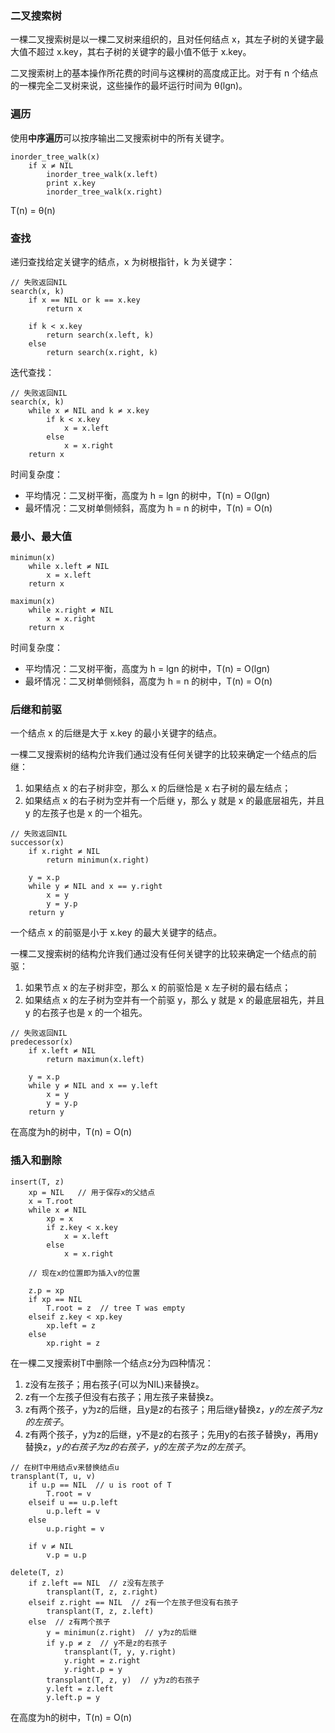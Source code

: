 ### 二叉搜索树

一棵二叉搜索树是以一棵二叉树来组织的，且对任何结点 x，其左子树的关键字最大值不超过 x.key，其右子树的关键字的最小值不低于 x.key。

二叉搜索树上的基本操作所花费的时间与这棵树的高度成正比。对于有 n 个结点的一棵完全二叉树来说，这些操作的最坏运行时间为 θ(lgn)。

### 遍历

使用**中序遍历**可以按序输出二叉搜索树中的所有关键字。

```
inorder_tree_walk(x)
    if x ≠ NIL
        inorder_tree_walk(x.left)
        print x.key
        inorder_tree_walk(x.right)
```

T(n) = θ(n)

### 查找

递归查找给定关键字的结点，x 为树根指针，k 为关键字：

```
// 失败返回NIL
search(x, k)
    if x == NIL or k == x.key
        return x

    if k < x.key
        return search(x.left, k)
    else
        return search(x.right, k)
```

迭代查找：

```
// 失败返回NIL
search(x, k)
    while x ≠ NIL and k ≠ x.key
        if k < x.key
            x = x.left
        else
            x = x.right
    return x
```

时间复杂度：

* 平均情况：二叉树平衡，高度为 h = lgn 的树中，T(n) = O(lgn)
* 最坏情况：二叉树单侧倾斜，高度为 h = n 的树中，T(n) = O(n)

### 最小、最大值

```
minimun(x)
    while x.left ≠ NIL
        x = x.left
    return x
```

```
maximun(x)
    while x.right ≠ NIL
        x = x.right
    return x
```

时间复杂度：

* 平均情况：二叉树平衡，高度为 h = lgn 的树中，T(n) = O(lgn)
* 最坏情况：二叉树单侧倾斜，高度为 h = n 的树中，T(n) = O(n)

### 后继和前驱

一个结点 x 的后继是大于 x.key 的最小关键字的结点。

一棵二叉搜索树的结构允许我们通过没有任何关键字的比较来确定一个结点的后继：

1. 如果结点 x 的右子树非空，那么 x 的后继恰是 x 右子树的最左结点；
2. 如果结点 x 的右子树为空并有一个后继 y，那么 y 就是 x 的最底层祖先，并且 y 的左孩子也是 x 的一个祖先。

```
// 失败返回NIL
successor(x)
    if x.right ≠ NIL
        return minimun(x.right)

    y = x.p
    while y ≠ NIL and x == y.right
        x = y
        y = y.p
    return y
```

一个结点 x 的前驱是小于 x.key 的最大关键字的结点。

一棵二叉搜索树的结构允许我们通过没有任何关键字的比较来确定一个结点的前驱：

1. 如果节点 x 的左子树非空，那么 x 的前驱恰是 x 左子树的最右结点；
2. 如果结点 x 的左子树为空并有一个前驱 y，那么 y 就是 x 的最底层祖先，并且 y 的右孩子也是 x 的一个祖先。

```
// 失败返回NIL
predecessor(x)
    if x.left ≠ NIL
        return maximun(x.left)

    y = x.p
    while y ≠ NIL and x == y.left
        x = y
        y = y.p
    return y
```

在高度为h的树中，T(n) = O(n)

### 插入和删除

```
insert(T, z)
    xp = NIL   // 用于保存x的父结点
    x = T.root
    while x ≠ NIL
        xp = x
        if z.key < x.key
            x = x.left
        else
            x = x.right

    // 现在x的位置即为插入v的位置

    z.p = xp
    if xp == NIL
        T.root = z  // tree T was empty
    elseif z.key < xp.key
        xp.left = z
    else
        xp.right = z
```

在一棵二叉搜索树T中删除一个结点z分为四种情况：
1. z没有左孩子；用右孩子(可以为NIL)来替换z。
2. z有一个左孩子但没有右孩子；用左孩子来替换z。
3. z有两个孩子，y为z的后继，且y是z的右孩子；用后继y替换z，*y的左孩子为z的左孩子*。
4. z有两个孩子，y为z的后继，y不是z的右孩子；先用y的右孩子替换y，再用y替换z，*y的右孩子为z的右孩子，y的左孩子为z的左孩子*。

```
// 在树T中用结点v来替换结点u
transplant(T, u, v)
    if u.p == NIL  // u is root of T
        T.root = v
    elseif u == u.p.left
        u.p.left = v
    else
        u.p.right = v

    if v ≠ NIL
        v.p = u.p

delete(T, z)
    if z.left == NIL  // z没有左孩子
        transplant(T, z, z.right)
    elseif z.right == NIL  // z有一个左孩子但没有右孩子
        transplant(T, z, z.left)
    else  // z有两个孩子
        y = minimun(z.right)  // y为z的后继
        if y.p ≠ z  // y不是z的右孩子
            transplant(T, y, y.right)
            y.right = z.right
            y.right.p = y
        transplant(T, z, y)  // y为z的右孩子
        y.left = z.left
        y.left.p = y
```

在高度为h的树中，T(n) = O(n)
